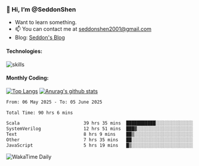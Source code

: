 ### 👋 Hi, I’m @SeddonShen
- Want to learn something.
- 📫 You can contact me at seddonshen2001@gmail.com
- Blog: [Seddon's Blog](https://seddonshen.github.io/)
#### Technologies:

![skills](https://skillicons.dev/icons?i=scala,js,html,css,bootstrap,jquery,c,cpp,cloudflare,django,docker,flask,git,github,githubactions,linux,latex,mysql,nodejs,ps,php,pr,py,raspberrypi,redis,unreal,v,vscode,vue,bash)

#### Monthly Coding:
[![Top Langs](https://github-readme-stats.vercel.app/api/top-langs?username=seddonshen&show_icons=true&locale=en&layout=compact&hide=html&langs_count=8)](https://github.com/SeddonShen/)
[![Anurag's github stats](https://github-readme-stats.vercel.app/api?username=SeddonShen&count_private=true&show_icons=true)](https://github.com/anuraghazra/github-readme-stats)
<!--START_SECTION:waka-->

```txt
From: 06 May 2025 - To: 05 June 2025

Total Time: 90 hrs 6 mins

Scala                        39 hrs 35 mins  ███████████░░░░░░░░░░░░░░   43.94 %
SystemVerilog                12 hrs 51 mins  ███▓░░░░░░░░░░░░░░░░░░░░░   14.27 %
Text                         8 hrs 9 mins    ██▒░░░░░░░░░░░░░░░░░░░░░░   09.05 %
Other                        7 hrs 35 mins   ██░░░░░░░░░░░░░░░░░░░░░░░   08.42 %
JavaScript                   5 hrs 19 mins   █▒░░░░░░░░░░░░░░░░░░░░░░░   05.91 %
```

<!--END_SECTION:waka-->

![WakaTime Daily](https://wakatime.com/share/@seddon2001/61a7e342-5f12-4fea-bf92-1fac161e97d6.svg)
<!---
SeddonShen/SeddonShen is a ✨ special ✨ repository because its `README.md` (this file) appears on your GitHub profile.
You can click the Preview link to take a look at your changes.
--->
